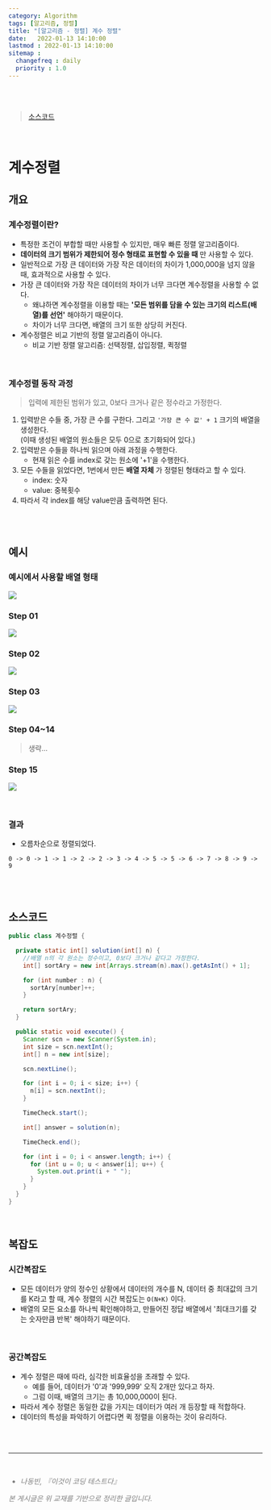 ```yaml
---
category: Algorithm
tags: [알고리즘, 정렬]
title: "[알고리즘 - 정렬] 계수 정렬"
date:   2022-01-13 14:10:00 
lastmod : 2022-01-13 14:10:00
sitemap :
  changefreq : daily
  priority : 1.0
---
```


<br/><br/>

> [소스코드](https://github.com/TaegyunWoo/algorithm-study/blob/main/src/main/java/sort/%EA%B3%84%EC%88%98%EC%A0%95%EB%A0%AC.java)  

<br/>

# 계수정렬
## 개요
### 계수정렬이란?
- 특정한 조건이 부합할 때만 사용할 수 있지만, 매우 빠른 정렬 알고리즘이다.
- **데이터의 크기 범위가 제한되어 정수 형태로 표현할 수 있을 때** 만 사용할 수 있다.
- 일반적으로 가장 큰 데이터와 가장 작은 데이터의 차이가 1,000,000을 넘지 않을 때, 효과적으로 사용할 수 있다.
- 가장 큰 데이터와 가장 작은 데이터의 차이가 너무 크다면 계수정렬을 사용할 수 없다.
  - 왜냐하면 계수정렬을 이용할 때는 **'모든 범위를 담을 수 있는 크기의 리스트(배열)를 선언'** 해야하기 때문이다.
  - 차이가 너무 크다면, 배열의 크기 또한 상당히 커진다.
- 계수정렬은 비교 기반의 정렬 알고리즘이 아니다.
  - 비교 기반 정렬 알고리즘: 선택정렬, 삽입정렬, 퀵정렬 

<br/>

### 계수정렬 동작 과정
> 입력에 제한된 범위가 있고, 0보다 크거나 같은 정수라고 가정한다.
1. 입력받은 수들 중, 가장 큰 수를 구한다. 그리고 `'가장 큰 수 값' + 1` 크기의 배열을 생성한다.  
   (이때 생성된 배열의 원소들은 모두 0으로 초기화되어 있다.)
2. 입력받은 수들을 하나씩 읽으며 아래 과정을 수행한다.
   - 현재 읽은 수를 index로 갖는 원소에 '+1'을 수행한다.
3. 모든 수들을 읽었다면, 1번에서 만든 **배열 자체** 가 정렬된 형태라고 할 수 있다.
   - index: 숫자
   - value: 중복횟수
4. 따라서 각 index를 해당 value만큼 출력하면 된다.

<br/><br/>

## 예시
### 예시에서 사용할 배열 형태
![](/assets/img/2022-01-13-ALGORITHM_Sort_CoefSort/Untitled25.jpg)

### Step 01
![](/assets/img/2022-01-13-ALGORITHM_Sort_CoefSort/Untitled26.jpg)

### Step 02
![](/assets/img/2022-01-13-ALGORITHM_Sort_CoefSort/Untitled27.jpg)

### Step 03
![](/assets/img/2022-01-13-ALGORITHM_Sort_CoefSort/Untitled28.jpg)

### Step 04~14
> 생략...

### Step 15
![](/assets/img/2022-01-13-ALGORITHM_Sort_CoefSort/Untitled29.jpg)

<br/>

### 결과
- 오름차순으로 정렬되었다.
```text
0 -> 0 -> 1 -> 1 -> 2 -> 2 -> 3 -> 4 -> 5 -> 5 -> 6 -> 7 -> 8 -> 9 -> 9
```

<br/><br/>

## 소스코드
```java
public class 계수정렬 {

  private static int[] solution(int[] n) {
    //배열 n의 각 원소는 정수이고, 0보다 크거나 같다고 가정한다.
    int[] sortAry = new int[Arrays.stream(n).max().getAsInt() + 1];

    for (int number : n) {
      sortAry[number]++;
    }

    return sortAry;
  }

  public static void execute() {
    Scanner scn = new Scanner(System.in);
    int size = scn.nextInt();
    int[] n = new int[size];

    scn.nextLine();

    for (int i = 0; i < size; i++) {
      n[i] = scn.nextInt();
    }

    TimeCheck.start();

    int[] answer = solution(n);

    TimeCheck.end();

    for (int i = 0; i < answer.length; i++) {
      for (int u = 0; u < answer[i]; u++) {
        System.out.print(i + " ");
      }
    }
  }
}

```

<br/>

## 복잡도
### 시간복잡도
- 모든 데이터가 양의 정수인 상황에서 데이터의 개수를 N, 데이터 중 최대값의 크기를 K라고 할 때, 계수 정렬의 시간 복잡도는 `O(N+K)` 이다.
- 배열의 모든 요소를 하나씩 확인해야하고, 만들어진 정답 배열에서 '최대크기를 갖는 숫자만큼 반복' 해야하기 때문이다.

<br/>

### 공간복잡도
- 계수 정렬은 때에 따라, 심각한 비효율성을 초래할 수 있다.
  - 예를 들어, 데이터가 '0'과 '999,999' 오직 2개만 있다고 하자.
  - 그럼 이때, 배열의 크기는 총 10,000,000이 된다.
- 따라서 계수 정렬은 동일한 값을 가지는 데이터가 여러 개 등장할 때 적합하다.
- 데이터의 특성을 파악하기 어렵다면 퀵 정렬을 이용하는 것이 유리하다.


<br><br>

---

<br>
<div style="font-style: italic;color: gray;">
  <ul>
    <li>나동빈, 『이것이 코딩 테스트다』</li>
  </ul>
  본 게시글은 위 교재를 기반으로 정리한 글입니다.
</div>